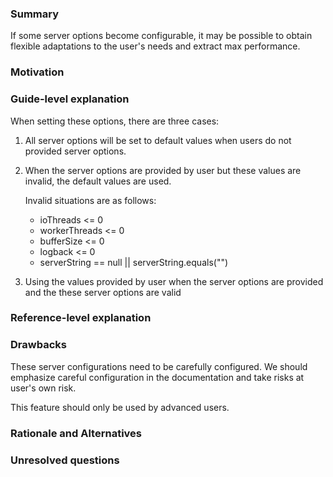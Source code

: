 ### Summary
If some server options become configurable, it may be possible to obtain flexible adaptations to the user's needs and extract max performance.

### Motivation


### Guide-level explanation
When setting these options, there are three cases:

1. All server options will be set to default values ​​when users do not provided server options.

2. When the server options are provided by user but these values are invalid, the default values are used.
 
    Invalid situations are as follows:
    * ioThreads <= 0
    * workerThreads <= 0
    * bufferSize <= 0
    * logback <= 0
    * serverString == null || serverString.equals("") 
    
3. Using the values provided by user when the server options are provided and the these server options are valid

### Reference-level explanation


### Drawbacks
These server configurations need to be carefully configured. We should emphasize careful configuration in the documentation and take risks at user's own risk.

This feature should only be used by advanced users.

### Rationale and Alternatives


### Unresolved questions